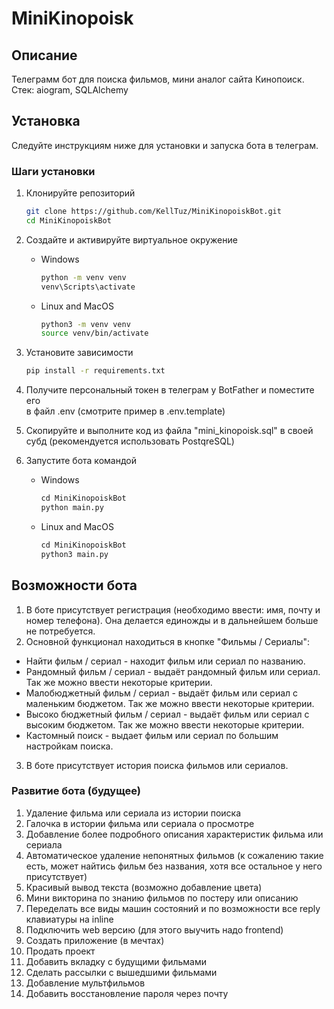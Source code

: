 # MiniKinopoisk

## Описание

Телеграмм бот для поиска фильмов, мини аналог сайта Кинопоиск.\
Стек: aiogram, SQLAlchemy

## Установка

Следуйте инструкциям ниже для установки и запуска бота в телеграм.

### Шаги установки

1. Клонируйте репозиторий

    ```bash
    git clone https://github.com/KellTuz/MiniKinopoiskBot.git
    cd MiniKinopoiskBot
    ```

2. Создайте и активируйте виртуальное окружение

   - Windows
        ```bash
        python -m venv venv
        venv\Scripts\activate
        ```

   - Linux and MacOS
        ```bash
        python3 -m venv venv
        source venv/bin/activate
        ```

3. Установите зависимости

    ```bash
    pip install -r requirements.txt
    ```
   
4. Получите персональный токен в телеграм у BotFather и поместите его\
в файл .env (смотрите пример в .env.template)

5. Скопируйте и выполните код из файла "mini_kinopoisk.sql" в своей субд
   (рекомендуется использовать PostqreSQL)

6. Запустите бота командой

    - Windows
         ```python
         cd MiniKinopoiskBot
         python main.py
         ```
   
    - Linux and MacOS
        ```python
        cd MiniKinopoiskBot
        python3 main.py
        ```
      
## Возможности бота
1. В боте присутствует регистрация (необходимо ввести: имя, почту и номер телефона). 
Она делается единожды и в дальнейшем больше не потребуется.
2. Основной функционал находиться в кнопке "Фильмы / Сериалы":
* Найти фильм / сериал - находит фильм или сериал по названию.
* Рандомный фильм / сериал - выдаёт рандомный фильм или сериал. Так же можно ввести некоторые критерии.
* Малобюджетный фильм / сериал - выдаёт фильм или сериал с маленьким бюджетом. Так же можно ввести некоторые критерии.
* Высоко бюджетный фильм / сериал - выдаёт фильм или сериал с высоким бюджетом. Так же можно ввести некоторые критерии.
* Кастомный поиск - выдает фильм или сериал по большим настройкам поиска.
3. В боте присутствует история поиска фильмов или сериалов.

### Развитие бота (будущее)
1. Удаление фильма или сериала из истории поиска
2. Галочка в истории фильма или сериала о просмотре
3. Добавление более подробного описания характеристик фильма или сериала
4. Автоматическое удаление непонятных фильмов (к сожалению такие есть, может найтись фильм без названия, хотя все остальное у него присутствует)
5. Красивый вывод текста (возможно добавление цвета)
6. Мини викторина по знанию фильмов по постеру или описанию
7. Переделать все виды машин состояний и по возможности все reply клавиатуры на inline
8. Подключить web версию (для этого выучить надо frontend)
9. Создать приложение (в мечтах)
10. Продать проект
11. Добавить вкладку с будущими фильмами
12. Сделать рассылки с вышедшими фильмами
13. Добавление мультфильмов
14. Добавить восстановление пароля через почту